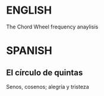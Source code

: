 # ENGLISH

The Chord Wheel frequency anaylisis

# SPANISH

## El círculo de quintas

Senos, cosenos; alegría y tristeza 

